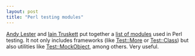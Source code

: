 ```yaml
---
layout: post
title: "Perl testing modules"
---
```




<a href="http://www.petdance.com/">Andy Lester</a> and <a href="http://use.perl.org/~spoon/">Iain Truskett</a> put together a <a href="http://qa.perl.org/test-modules.html">list of modules</a> used in Perl testing. It not only includes frameworks (like <a href="http://search.cpan.org/~mschwern/Test-Simple-0.48_01/lib/Test/More.pm">Test::More</a> or <a href="http://search.cpan.org/~adie/Test-Class-0.03/Class.pm">Test::Class</a>) but also utilities like <a href="http://search.cpan.org/author/CHROMATIC/Test-MockObject-0.12/">Test::MockObject</a>, among others. Very useful.


